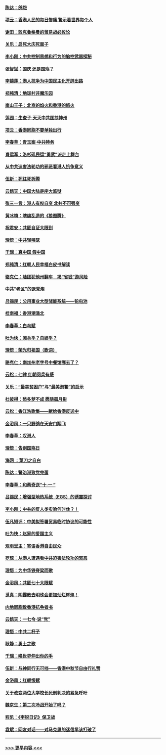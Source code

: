 #### [陈达：鸽怨](../pages/nsc993/n11561879.md?t=10021155) 
#### [项云：香港人民的每日惨痛  警示着世界每个人](../pages/nsc993/n11559273.md?t=10021155) 
#### [谢田：驳克鲁格曼的贸易战必败论](../pages/nsc993/n11555840.md?t=10021155) 
#### [关乐：启死大庆死面子](../pages/nsc993/n11556823.md?t=10021155) 
#### [李小刚：中共控制思想和行为的脑控武器探秘](../pages/nsc993/n11556776.md?t=10021155) 
#### [张智斌：国庆  还是国殇？](../pages/nsc993/n11556617.md?t=10021155) 
#### [李镇莲：港人抗争为中国民主化开辟出路](../pages/nsc993/n11556570.md?t=10021155) 
#### [郑纯清：地球村非魔乐园](../pages/nsc993/n11555415.md?t=10021155) 
#### [南山王子：北京的焰火和香港的怒火](../pages/nsc993/n11555318.md?t=10021155) 
#### [莲园：生查子·天灭中共匡扶神州](../pages/nsc993/n11555302.md?t=10021155) 
#### [项云：香港同胞不要单独出行](../pages/nsc993/n11555276.md?t=10021155) 
#### [李春草：青玉案‧中共特务](../pages/nsc993/n11552356.md?t=10021155) 
#### [肖运军：洛杉矶民运“勇武”派走上舞台](../pages/nsc993/n11551595.md?t=10021155) 
#### [从中共迫害法轮功的邪恶看港人抗争意义](../pages/nsc993/n11540858.md?t=10021155) 
#### [伍新：死往死折腾](../pages/nsc993/n11550174.md?t=10021155) 
#### [云鹤天：中国大陆是座大监狱](../pages/nsc993/n11550155.md?t=10021155) 
#### [张三一言：港人有权自变 北共不可强变](../pages/nsc993/n11550132.md?t=10021155) 
#### [黄冰楠：瞎编乱造的《狼图腾》](../pages/nsc993/n11550082.md?t=10021155) 
#### [祝君安：共匪自证大限到](../pages/nsc993/n11550041.md?t=10021155) 
#### [理悟：中共轻嘚瑟](../pages/nsc993/n11547978.md?t=10021155) 
#### [千瑞：真中国 假中国](../pages/nsc993/n11547865.md?t=10021155) 
#### [郑纯清：红朝人民幸福白皮书解读](../pages/nsc993/n11547499.md?t=10021155) 
#### [骆克仁：陆团犹他州翻车　揭“省钱”游风险](../pages/nsc993/n11546977.md?t=10021155) 
#### [中共“老区”的退党潮](../pages/nsc993/n11545995.md?t=10021155) 
#### [吕锡民：公用事业大型储能系统——铅电池](../pages/nsc993/n11545701.md?t=10021155) 
#### [桂南福：香港潮涌北](../pages/nsc993/n11545682.md?t=10021155) 
#### [李春草：白鸟赋](../pages/nsc993/n11545663.md?t=10021155) 
#### [吐为快：阅兵乎？自娱乎？](../pages/nsc993/n11545625.md?t=10021155) 
#### [理悟：荣光归祖国（歌词）](../pages/nsc993/n11545616.md?t=10021155) 
#### [骆克仁：南加州老字号中餐馆哪去了？](../pages/nsc993/n11545120.md?t=10021155) 
#### [云松：七律 红朝阅兵有感](../pages/nsc993/n11542394.md?t=10021155) 
#### [关乐：“最美贫困户”与“最美港警”的启示](../pages/nsc993/n11542252.md?t=10021155) 
#### [杜彼得：愁多梦不成 愿随孤月影](../pages/nsc993/n11540296.md?t=10021155) 
#### [云松：香江浩歌集——献给香港反送中](../pages/nsc993/n11540149.md?t=10021155) 
#### [金浴凤：一只野鸽在天安门翔飞](../pages/nsc993/n11540280.md?t=10021155) 
#### [李春草：叹港人](../pages/nsc993/n11540119.md?t=10021155) 
#### [理悟：告别国殇日](../pages/nsc993/n11539610.md?t=10021155) 
#### [海网 ：菜刀之自白](../pages/nsc993/n11539597.md?t=10021155) 
#### [陈达：警治港致党完蛋](../pages/nsc993/n11538127.md?t=10021155) 
#### [李春草：和蔡奇送“十·一 ”](../pages/nsc993/n11537810.md?t=10021155) 
#### [吕锡民：增强型地热系统（EGS）的诱震探讨](../pages/nsc993/n11537765.md?t=10021155) 
#### [李小刚：中共的反人类实验何时休？！](../pages/nsc993/n11537669.md?t=10021155) 
#### [伍凡短评：中美拟签署贸易临时协议的可能性](../pages/nsc993/n11536773.md?t=10021155) 
#### [吐为快：赵家的爱国主义](../pages/nsc993/n11536750.md?t=10021155) 
#### [观雨堂主：寄语香港自由民众](../pages/nsc993/n11536735.md?t=10021155) 
#### [罗琼：从港人遭遇看中共迫害法轮功的邪恶](../pages/nsc993/n11507862.md?t=10021155) 
#### [理悟：为中华铁脊梁而歌](../pages/nsc993/n11534458.md?t=10021155) 
#### [金浴凤：共匪七十大限赋](../pages/nsc993/n11534434.md?t=10021155) 
#### [觅真：阴霾散去明珠会更加灿烂辉煌！](../pages/nsc993/n11531858.md?t=10021155) 
#### [内地同胞致香港抗争者书](../pages/nsc993/n11531645.md?t=10021155) 
#### [云鹤天：一七令‧说“党”](../pages/nsc993/n11529099.md?t=10021155) 
#### [理悟：中共二杆子](../pages/nsc993/n11529046.md?t=10021155) 
#### [耿静：勇士之歌](../pages/nsc993/n11527562.md?t=10021155) 
#### [千瑞：唤世界伸出你的手](../pages/nsc993/n11526942.md?t=10021155) 
#### [伍新：与神同行无可挡——香港中秋节自由行礼赞](../pages/nsc993/n11526801.md?t=10021155) 
#### [金浴凤：红朝恨赋](../pages/nsc993/n11524312.md?t=10021155) 
#### [关于改变两位大学校长死刑判决的紧急呼吁](../pages/nsc993/n11524103.md?t=10021155) 
#### [魏京生：第二次冷战开始了吗？](../pages/nsc993/n11524023.md?t=10021155) 
#### [程凯：《李锐日记》保卫战](../pages/nsc993/n11522922.md?t=10021155) 
#### [袁斌：网友对话——对马克思的迷信早该打破了](../pages/nsc993/n11522561.md?t=10021155) 

----
#### [ >>> 更早内容 <<< ](../indexes/nsc993-earlier.md)
